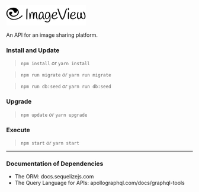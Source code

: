 ![ImageView](/static/icons/logo/black/logo@2x.png)

An API for an image sharing platform.

### Install and Update

> `npm install` *or* `yarn install`

> `npm run migrate` *or* `yarn run migrate`

> `npm run db:seed` *or* `yarn run db:seed`

### Upgrade

> `npm update` *or* `yarn upgrade`

### Execute

> `npm start` *or* `yarn start`

---

### Documentation of Dependencies

- The ORM: docs.sequelizejs.com
- The Query Language for APIs: apollographql.com/docs/graphql-tools